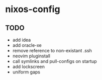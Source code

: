 # nixos-config

## TODO
- add idea
- add oracle-xe
- remove reference to non-existant .ssh
- neovim pluginstall
- call symlinks and pull-configs on startup
- add lockscreen
- uniform gaps



